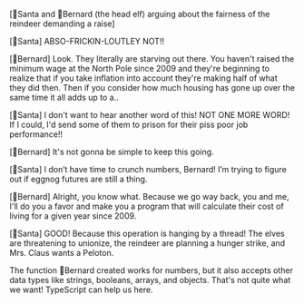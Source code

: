 [🎅Santa and 🎩Bernard (the head elf) arguing about the fairness of the reindeer demanding a raise]

[🎅Santa] ABSO-FRICKIN-LOUTLEY NOT!!

[🎩Bernard] Look. They literally are starving out there. You haven't raised the minimum wage at the North Pole since 2009 and they're beginning to realize that if you take inflation into account they're making half of what they did then. Then if you consider how much housing has gone up over the same time it all adds up to a..

[🎅Santa] I don't want to hear another word of this! NOT ONE MORE WORD! If I could, I'd send some of them to prison for their piss poor job performance!!

[🎩Bernard] It's not gonna be simple to keep this going.

[🎅Santa] I don’t have time to crunch numbers, Bernard! I’m trying to figure out if eggnog futures are still a thing.

[🎩Bernard] Alright, you know what. Because we go way back, you and me, I'll do you a favor and make you a program that will calculate their cost of living for a given year since 2009.

[🎅Santa] GOOD! Because this operation is hanging by a thread! The elves are threatening to unionize, the reindeer are planning a hunger strike, and Mrs. Claus wants a Peloton.

The function 🎩Bernard created works for numbers, but it also accepts other data types like strings, booleans, arrays, and objects. That's not quite what we want! TypeScript can help us here.

